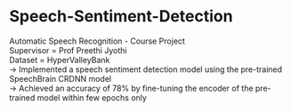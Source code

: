 # Speech-Sentiment-Detection
Automatic Speech Recognition - Course Project <br />
Supervisor = Prof Preethi Jyothi <br />
Dataset = HyperValleyBank <br />
-> Implemented a speech sentiment detection model using the pre-trained SpeechBrain CRDNN model <br />
-> Achieved an accuracy of 78% by fine-tuning the encoder of the pre-trained model within few epochs only <br />
